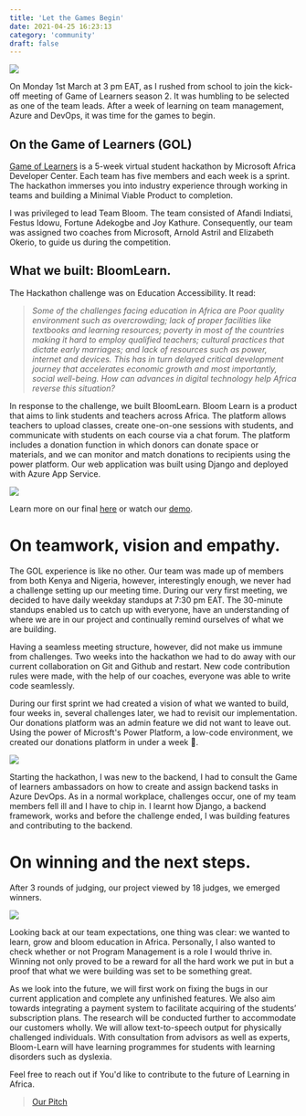 ```yaml
---
title: 'Let the Games Begin'
date: 2021-04-25 16:23:13
category: 'community'
draft: false
---
```


![](/images/gol-img-1.png)

On Monday 1st March at 3 pm EAT, as I rushed from school to join the kick-off meeting of Game of Learners season 2. It was humbling to be selected as one of the team leads. After a week of learning on team management, Azure and DevOps, it was time for the games to begin.

## On the Game of Learners (GOL)

[Game of Learners](http://aka.ms/GameofLearners) is a 5-week virtual student hackathon by Microsoft Africa Developer Center. Each team has five members and each week is a sprint. The hackathon immerses you into industry experience through working in teams and building a Minimal Viable Product to completion.

I was privileged to lead Team Bloom. The team consisted of Afandi Indiatsi, Festus Idowu, Fortune Adekogbe and Joy Kathure. Consequently, our team was assigned two coaches from Microsoft, Arnold Astril and Elizabeth Okerio, to guide us during the competition.

## What we built: BloomLearn.

The Hackathon challenge was on Education Accessibility. It read:

> _Some of the challenges facing education in Africa are Poor quality environment such as overcrowding; lack of proper facilities like textbooks and learning resources; poverty in most of the countries making it hard to employ qualified teachers; cultural practices that dictate early marriages; and lack of resources such as power, internet and devices. This has in turn delayed critical development journey that accelerates economic growth and most importantly, social well-being. How can advances in digital technology help Africa reverse this situation?_

In response to the challenge, we built BloomLearn. Bloom Learn is a product that aims to link students and teachers across Africa. The platform allows teachers to upload classes, create one-on-one sessions with students, and communicate with students on each course via a chat forum. The platform includes a donation function in which donors can donate space or materials, and we can monitor and match donations to recipients using the power platform. Our web application was built using Django and deployed with Azure App Service.

![](/images/gol-img-2.png)

Learn more on our final [here](https://devpost.com/software/bloom-learn) or watch our [demo](https://www.youtube.com/watch?v=Wj_XsqFRkSQ).

# On teamwork, vision and empathy.

The GOL experience is like no other. Our team was made up of members from both Kenya and Nigeria, however, interestingly enough, we never had a challenge setting up our meeting time. During our very first meeting, we decided to have daily weekday standups at 7:30 pm EAT. The 30-minute standups enabled us to catch up with everyone, have an understanding of where we are in our project and continually remind ourselves of what we are building.

Having a seamless meeting structure, however, did not make us immune from challenges. Two weeks into the hackathon we had to do away with our current collaboration on Git and Github and restart. New code contribution rules were made, with the help of our coaches, everyone was able to write code seamlessly.

During our first sprint we had created a vision of what we wanted to build, four weeks in, several challenges later, we had to revisit our implementation. Our donations platform was an admin feature we did not want to leave out. Using the power of Microsft's Power Platform, a low-code environment, we created our donations platform in under a week 🤯.

![](/images/gol-img-3.png)

Starting the hackathon, I was new to the backend, I had to consult the Game of learners ambassadors on how to create and assign backend tasks in Azure DevOps. As in a normal workplace, challenges occur, one of my team members fell ill and I have to chip in. I learnt how Django, a backend framework, works and before the challenge ended, I was building features and contributing to the backend.

# On winning and the next steps.

After 3 rounds of judging, our project viewed by 18 judges, we emerged winners.

![](/images/gol-img-4.png)

Looking back at our team expectations, one thing was clear: we wanted to learn, grow and bloom education in Africa. Personally, I also wanted to check whether or not Program Management is a role I would thrive in. Winning not only proved to be a reward for all the hard work we put in but a proof that what we were building was set to be something great.

As we look into the future, we will first work on fixing the bugs in our current application and complete any unfinished features. We also aim towards integrating a payment system to facilitate acquiring of the students’ subscription plans. The research will be conducted further to accommodate our customers wholly. We will allow text-to-speech output for physically challenged individuals. With consultation from advisors as well as experts, Bloom-Learn will have learning programmes for students with learning disorders such as dyslexia.

Feel free to reach out if You'd like to contribute to the future of Learning in Africa.

> [Our Pitch](https://www.youtube.com/watch?v=5V8oKzbwMjE)
